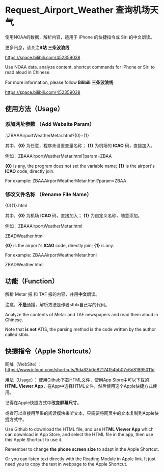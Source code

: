 # Request_Airport_Weather 查询机场天气
使用NOAA的数据，解析内容，适用于 iPhone 的快捷指令或 Siri 的中文朗读。

更多讯息，请关注**B站** **三条波浪线**

https://space.bilibili.com/452359038

Use NOAA data,  analyze content, shortcut commands for iPhone or Siri to read aloud in Chinese.

For more information, please follow **Bilibili** **三条波浪线**

https://space.bilibili.com/452359038

## 使用方法（Usage）
### 添加网址参数 （Add Website Param）
.\ZBAAAirportWeatherMetar.html?{0}={1}

其中，**{0}** 为任意，程序未设置变量名称；
**{1}** 为机场的 **ICAO** 码，直接加入。

例如：ZBAAAirportWeatherMetar.html?param=ZBAA

**{0}** is any, the program does not set the variable name;
**{1}** is the airport's **ICAO** code, directly join.

For example: ZBAAAirportWeatherMetar.html?param=ZBAA

### 修改文件名称 （Rename File Name）
{0}{1}.html

其中，**{0}** 为机场 **ICAO** 码，直接加入；
**{1}** 为自定义名称，随意添加。

例如：ZBAAAirportWeatherMetar.html

ZBADWeather.html

**{0}** is the airport's **ICAO** code, directly join;
**{1}** is any.

For example: ZBAAAirportWeatherMetar.html

ZBADWeather.html

## 功能（Function）
解析 Metar 报 和 TAF 报的内容，并用**中文**朗读。

注意，**不是**通播，解析方法是作者stblx自己写的代码。

Analyze the contents of Metar and TAF newspapers and read them aloud in Chinese.

Note that **is not** ATIS, the parsing method is the code written by the author called stblx.

## 快捷指令（Apple Shortcuts）
网址（WebSite）：
https://www.icloud.com/shortcuts/9da83b0e82174154bb07c6d81895011d

用法（Usage）：
使用Github下载HTML文件，使用App Store中可以下载的**HTML Viewer App**，在App中选择HTML文件，然后使用这个Apple快捷方式使用。

记得在Apple快捷方式中**改变屏幕尺寸**。

或者可以直接用苹果的阅读模块来听文本，只需要将网页中的文本复制到Apple快捷方式中。

Use Github to download the HTML file, and use **HTML Viewer App** which can download in App Store, and select the HTML file in the app, then use this Apple Shortcut to use it. 

Remember to change **the phone screen size** to adapt in the Apple Shortcut.

Or you can listen text directly with the Reading Module in Apple link. It just need you to copy the text in webpage to the Apple Shortcut.
